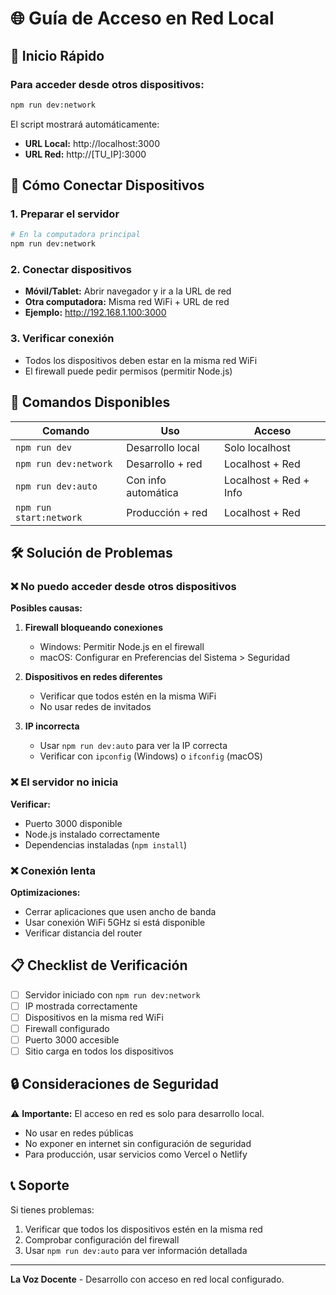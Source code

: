 # 🌐 Guía de Acceso en Red Local

## 🚀 Inicio Rápido

### Para acceder desde otros dispositivos:

```bash
npm run dev:network
```

El script mostrará automáticamente:
- **URL Local:** http://localhost:3000
- **URL Red:** http://[TU_IP]:3000

## 📱 Cómo Conectar Dispositivos

### 1. **Preparar el servidor**
```bash
# En la computadora principal
npm run dev:network
```

### 2. **Conectar dispositivos**
- **Móvil/Tablet:** Abrir navegador y ir a la URL de red
- **Otra computadora:** Misma red WiFi + URL de red
- **Ejemplo:** http://192.168.1.100:3000

### 3. **Verificar conexión**
- Todos los dispositivos deben estar en la misma red WiFi
- El firewall puede pedir permisos (permitir Node.js)

## 🔧 Comandos Disponibles

| Comando | Uso | Acceso |
|---------|-----|--------|
| `npm run dev` | Desarrollo local | Solo localhost |
| `npm run dev:network` | Desarrollo + red | Localhost + Red |
| `npm run dev:auto` | Con info automática | Localhost + Red + Info |
| `npm run start:network` | Producción + red | Localhost + Red |

## 🛠️ Solución de Problemas

### ❌ No puedo acceder desde otros dispositivos

**Posibles causas:**
1. **Firewall bloqueando conexiones**
   - Windows: Permitir Node.js en el firewall
   - macOS: Configurar en Preferencias del Sistema > Seguridad

2. **Dispositivos en redes diferentes**
   - Verificar que todos estén en la misma WiFi
   - No usar redes de invitados

3. **IP incorrecta**
   - Usar `npm run dev:auto` para ver la IP correcta
   - Verificar con `ipconfig` (Windows) o `ifconfig` (macOS)

### ❌ El servidor no inicia

**Verificar:**
- Puerto 3000 disponible
- Node.js instalado correctamente
- Dependencias instaladas (`npm install`)

### ❌ Conexión lenta

**Optimizaciones:**
- Cerrar aplicaciones que usen ancho de banda
- Usar conexión WiFi 5GHz si está disponible
- Verificar distancia del router

## 📋 Checklist de Verificación

- [ ] Servidor iniciado con `npm run dev:network`
- [ ] IP mostrada correctamente
- [ ] Dispositivos en la misma red WiFi
- [ ] Firewall configurado
- [ ] Puerto 3000 accesible
- [ ] Sitio carga en todos los dispositivos

## 🔒 Consideraciones de Seguridad

⚠️ **Importante:** El acceso en red es solo para desarrollo local.

- No usar en redes públicas
- No exponer en internet sin configuración de seguridad
- Para producción, usar servicios como Vercel o Netlify

## 📞 Soporte

Si tienes problemas:
1. Verificar que todos los dispositivos estén en la misma red
2. Comprobar configuración del firewall
3. Usar `npm run dev:auto` para ver información detallada

---

**La Voz Docente** - Desarrollo con acceso en red local configurado.



